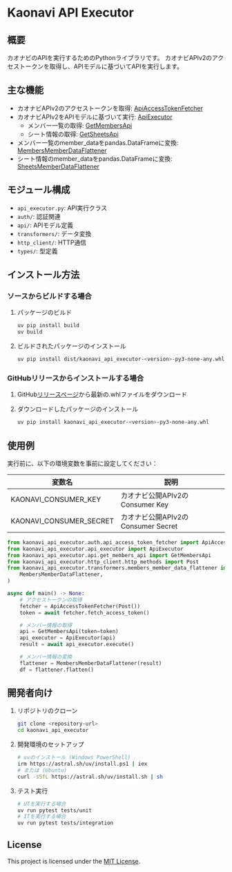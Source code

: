 # Kaonavi API Executor

## 概要
カオナビのAPIを実行するためのPythonライブラリです。
カオナビAPIv2のアクセストークンを取得し、APIモデルに基づいてAPIを実行します。

## 主な機能
- カオナビAPIv2のアクセストークンを取得: [ApiAccessTokenFetcher](./src/kaonavi_api_executor/auth/api_access_token_fetcher.py)
- カオナビAPIv2をAPIモデルに基づいて実行: [ApiExecutor](./src/kaonavi_api_executor/api_executor.py)
  - メンバー一覧の取得: [GetMembersApi](./src/kaonavi_api_executor/api/get_members_api.py)
  - シート情報の取得: [GetSheetsApi](./src/kaonavi_api_executor/api/get_sheets_api.py)
- メンバー一覧のmember_dataをpandas.DataFrameに変換: [MembersMemberDataFlattener](./src/kaonavi_api_executor/transformers/members_member_data_flattener.py)
- シート情報のmember_dataをpandas.DataFrameに変換: [SheetsMemberDataFlattener](./src/kaonavi_api_executor/transformers/sheets_member_data_flattener.py)

## モジュール構成
- `api_executor.py`: API実行クラス
- `auth/`: 認証関連
- `api/`: APIモデル定義
- `transformers/`: データ変換
- `http_client/`: HTTP通信
- `types/`: 型定義

## インストール方法

### ソースからビルドする場合
1. パッケージのビルド
    ```bash
    uv pip install build
    uv build
    ```

2. ビルドされたパッケージのインストール
    ```bash
    uv pip install dist/kaonavi_api_executor-<version>-py3-none-any.whl
    ```

### GitHubリリースからインストールする場合
1. GitHub[リリースページ](../../releases)から最新の.whlファイルをダウンロード

2. ダウンロードしたパッケージのインストール
    ```bash
    uv pip install kaonavi_api_executor-<version>-py3-none-any.whl
    ```

## 使用例
実行前に、以下の環境変数を事前に設定してください：

| 変数名                  | 説明                               |
| ----------------------- | ---------------------------------- |
| KAONAVI_CONSUMER_KEY    | カオナビ公開APIv2のConsumer Key    |
| KAONAVI_CONSUMER_SECRET | カオナビ公開APIv2のConsumer Secret |

```python
from kaonavi_api_executor.auth.api_access_token_fetcher import ApiAccessTokenFetcher
from kaonavi_api_executor.api_executor import ApiExecutor
from kaonavi_api_executor.api.get_members_api import GetMembersApi
from kaonavi_api_executor.http_client.http_methods import Post
from kaonavi_api_executor.transformers.members_member_data_flattener import (
    MembersMemberDataFlattener,
)

async def main() -> None:
    # アクセストークンの取得
    fetcher = ApiAccessTokenFetcher(Post())
    token = await fetcher.fetch_access_token()

    # メンバー情報の取得
    api = GetMembersApi(token=token)
    api_executor = ApiExecutor(api)
    result = await api_executor.execute()

    # メンバー情報の変換
    flattener = MembersMemberDataFlattener(result)
    df = flattener.flatten()
```

## 開発者向け
1. リポジトリのクローン
    ```bash
    git clone <repository-url>
    cd kaonavi_api_executor
    ```

2. 開発環境のセットアップ
    ```bash
    # uvのインストール (Windows PowerShell)
    irm https://astral.sh/uv/install.ps1 | iex
    # または (Ubuntu)
    curl -sSfL https://astral.sh/uv/install.sh | sh
    ```

3. テスト実行
    ```bash
    # UTを実行する場合
    uv run pytest tests/unit
    # ITを実行する場合
    uv run pytest tests/integration
    ```

## License
This project is licensed under the [MIT License](./LICENSE).
